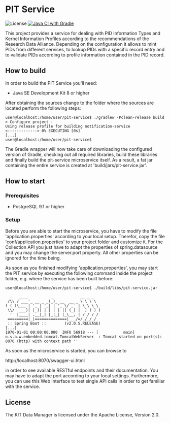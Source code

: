 # PIT Service

![License](https://img.shields.io/github/license/kit-data-manager/pit-service.svg) [![Java CI with Gradle](https://github.com/kit-data-manager/pit-service/actions/workflows/gradle.yml/badge.svg)](https://github.com/kit-data-manager/pit-service/actions/workflows/gradle.yml)

This project provides a service for dealing with PID Information Types and Kernel Information Profiles according to the recommendations of the Research Data Alliance.
Depending on the configuration it allows to mint PIDs from different services, to lookup PIDs with a specific record entry and to validate PIDs according to profile information
contained in the PID record.

## How to build

In order to build the PIT Service you'll need:

* Java SE Development Kit 8 or higher

After obtaining the sources change to the folder where the sources are located perform the following steps:

```
user@localhost:/home/user/pit-service$ ./gradlew -Pclean-release build
> Configure project :
Using release profile for building notification-service
<-------------> 0% EXECUTING [0s]
[...]
user@localhost:/home/user/pit-service$
```

The Gradle wrapper will now take care of downloading the configured version of Gradle, checking out all required libraries, build these
libraries and finally build the pit-service microservice itself. As a result, a fat jar containing the entire service is created at 'build/jars/pit-service.jar'.

## How to start

### Prerequisites

* PostgreSQL 9.1 or higher

### Setup
Before you are able to start the microservice, you have to modify the file 'application.properties' according to your local setup. 
Therefor, copy the file 'conf/application.properties' to your project folder and customize it. For the Collection API you just have to adapt the properties of 
spring.datasource and you may change the server.port property. All other properties can be ignored for the time being.

As soon as you finished modifying 'application.properties', you may start the PIT service by executing the following command inside the project folder, 
e.g. where the service has been built before:

```
user@localhost:/home/user/pit-service$ ./build/libs/pit-service.jar

  .   ____          _            __ _ _
 /\\ / ___'_ __ _ _(_)_ __  __ _ \ \ \ \
( ( )\___ | '_ | '_| | '_ \/ _` | \ \ \ \
 \\/  ___)| |_)| | | | | || (_| |  ) ) ) )
  '  |____| .__|_| |_|_| |_\__, | / / / /
 =========|_|==============|___/=/_/_/_/
 :: Spring Boot ::        (v2.0.5.RELEASE)
[...]
1970-01-01 00:00:00.000  INFO 56918 --- [           main] o.s.b.w.embedded.tomcat.TomcatWebServer  : Tomcat started on port(s): 8070 (http) with context path ''

```

As soon as the microservice is started, you can browse to 

http://localhost:8070/swagger-ui.html

in order to see available RESTful endpoints and their documentation. You may have to adapt the port according to your local settings.
Furthermore, you can use this Web interface to test single API calls in order to get familiar with the service. 

## License

The KIT Data Manager is licensed under the Apache License, Version 2.0.
